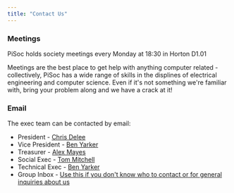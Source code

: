 ```yaml
---
title: "Contact Us"
---
```


### Meetings
PiSoc holds society meetings every Monday at 18:30 in Horton D1.01

Meetings are the best place to get help with anything computer related - collectively, PiSoc has a wide range of skills in the displines of electrical engineering and computer science. Even if it's not something we're familiar with, bring your problem along and we have a crack at it!

### Email
The exec team can be contacted by email:

- President - [Chris Delee](mailto:cdelee@bradford.ac.uk)
- Vice President - [Ben Yarker](mailto:shall9@bradford.ac.uk)
- Treasurer - [Alex Mayes](mailto:arvmayes@bradford.ac.uk)
- Social Exec - [Tom Mitchell](mailto:tmitchell1@bradford.ac.uk)
- Technical Exec - [Ben Yarker](mailto:byarker1@bradford.ac.uk)
- Group Inbox - [Use this if you don't know who to contact or for general inquiries about us](mailto:pisoc@ubu.bradford.ac.uk)